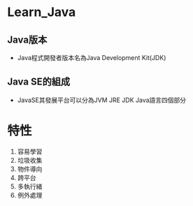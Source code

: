 # Learn_Java
## Java版本
- Java程式開發者版本名為Java Development Kit(JDK)

## Java SE的組成
- JavaSE其發展平台可以分為JVM JRE JDK Java語言四個部分

# 特性
1. 容易學習
2. 垃圾收集
3. 物件導向
4. 跨平台
5. 多執行緒
6. 例外處理
